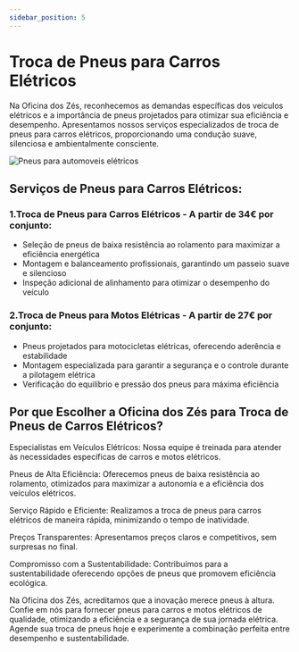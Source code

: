 ```yaml
---
sidebar_position: 5
---
```


# Troca de Pneus para Carros Elétricos 

Na Oficina dos Zés, reconhecemos as demandas específicas dos veículos elétricos e a importância de pneus projetados para otimizar sua eficiência e desempenho. Apresentamos nossos serviços especializados de troca de pneus para carros elétricos, proporcionando uma condução suave, silenciosa e ambientalmente consciente.

![Pneus para automoveis elétricos](image.png)

## Serviços de Pneus para Carros Elétricos:

### 1.Troca de Pneus para Carros Elétricos - A partir de 34€ por conjunto:

- Seleção de pneus de baixa resistência ao rolamento para maximizar a eficiência energética
- Montagem e balanceamento profissionais, garantindo um passeio suave e silencioso
- Inspeção adicional de alinhamento para otimizar o desempenho do veículo

### 2.Troca de Pneus para Motos Elétricas - A partir de 27€ por conjunto:

- Pneus projetados para motocicletas elétricas, oferecendo aderência e estabilidade
- Montagem especializada para garantir a segurança e o controle durante a pilotagem elétrica
- Verificação do equilíbrio e pressão dos pneus para máxima eficiência

## Por que Escolher a Oficina dos Zés para Troca de Pneus de Carros Elétricos?

Especialistas em Veículos Elétricos: Nossa equipe é treinada para atender às necessidades específicas de carros e motos elétricos.

Pneus de Alta Eficiência: Oferecemos pneus de baixa resistência ao rolamento, otimizados para maximizar a autonomia e a eficiência dos veículos elétricos.

Serviço Rápido e Eficiente: Realizamos a troca de pneus para carros elétricos de maneira rápida, minimizando o tempo de inatividade.

Preços Transparentes: Apresentamos preços claros e competitivos, sem surpresas no final.

Compromisso com a Sustentabilidade: Contribuímos para a sustentabilidade oferecendo opções de pneus que promovem eficiência ecológica.

Na Oficina dos Zés, acreditamos que a inovação merece pneus à altura. Confie em nós para fornecer pneus para carros e motos elétricos de qualidade, otimizando a eficiência e a segurança de sua jornada elétrica. Agende sua troca de pneus hoje e experimente a combinação perfeita entre desempenho e sustentabilidade.